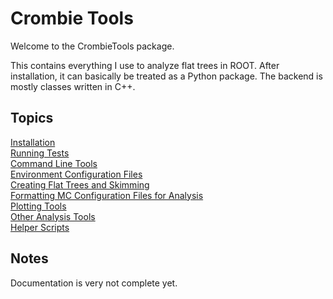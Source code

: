 # Crombie Tools

Welcome to the CrombieTools package.

This contains everything I use to analyze flat trees in ROOT.
After installation, it can basically be treated as a Python package.
The backend is mostly classes written in C++.

## Topics

[Installation](INSTALL.md) <br>
[Running Tests](test/README.md) <br>
[Command Line Tools](bin/README.md) <br>
[Environment Configuration Files](docs/ENVCONFIG.md) <br>
[Creating Flat Trees and Skimming](docs/SLIMMING.md) <br>
[Formatting MC Configuration Files for Analysis](docs/FORMATMC.md) <br>
[Plotting Tools](PlotTools/README.md) <br>
[Other Analysis Tools](AnalysisTools/README.md) <br>
[Helper Scripts](scripts/README.md) <br>

## Notes

Documentation is very not complete yet.
